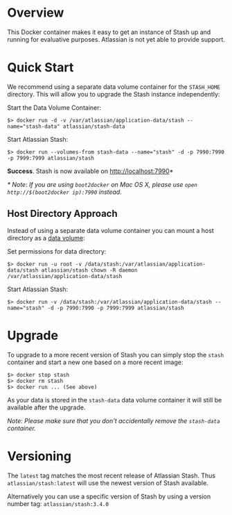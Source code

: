 # Overview

This Docker container makes it easy to get an instance of Stash up and running
for evaluative purposes. Atlassian is not yet able to provide support.

# Quick Start

We recommend using a separate data volume container for the `STASH_HOME`
directory. This will allow you to upgrade the Stash instance independently:

Start the Data Volume Container:

    $> docker run -d -v /var/atlassian/application-data/stash --name="stash-data" atlassian/stash-data

Start Atlassian Stash:


    $> docker run --volumes-from stash-data --name="stash" -d -p 7990:7990 -p 7999:7999 atlassian/stash


**Success**. Stash is now available on [http://localhost:7990](http://localhost:7990)*


_* Note: If you are using `boot2docker` on Mac OS X, please use `open http://$(boot2docker ip):7990` instead._

## Host Directory Approach

Instead of using a separate data volume container you can mount a host directory as a [data volume](https://docs.docker.com/userguide/dockervolumes/#mount-a-host-directory-as-a-data-volume):

Set permissions for data directory:

    $> docker run -u root -v /data/stash:/var/atlassian/application-data/stash atlassian/stash chown -R daemon  /var/atlassian/application-data/stash

Start Atlassian Stash:

    $> docker run -v /data/stash:/var/atlassian/application-data/stash --name="stash" -d -p 7990:7990 -p 7999:7999 atlassian/stash

# Upgrade

To upgrade to a more recent version of Stash you can simply stop the `stash`
container and start a new one based on a more recent image:

    $> docker stop stash
    $> docker rm stash
    $> docker run ... (See above)

As your data is stored in the `stash-data` data volume container it will still
be available after the upgrade.

_Note: Please make sure that you don't accidentally remove the `stash-data`
container._

# Versioning

The `latest` tag matches the most recent release of Atlassian Stash.
Thus `atlassian/stash:latest` will use the newest version of Stash available.

Alternatively you can use a specific version of Stash by using a version number
tag: `atlassian/stash:3.4.0`
